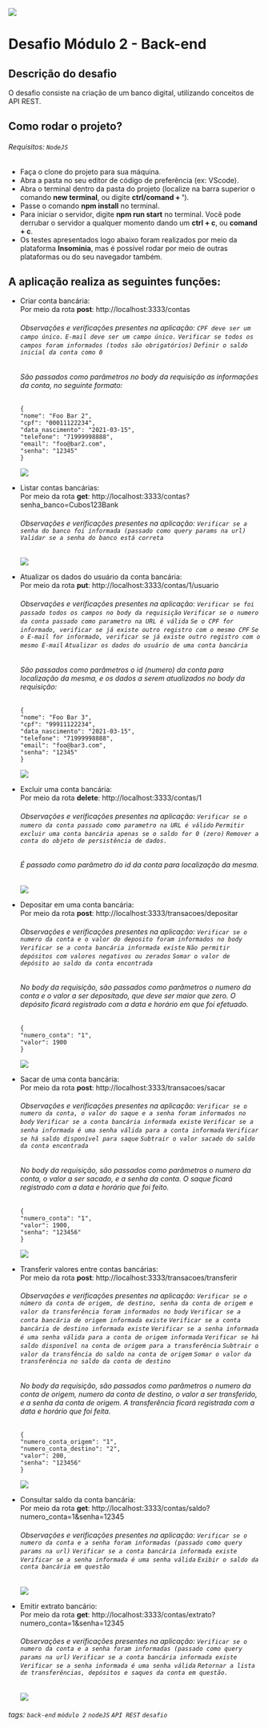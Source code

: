 ![](https://i.imgur.com/xG74tOh.png)

# Desafio Módulo 2 - Back-end

## Descrição do desafio

O desafio consiste na criação de um banco digital, utilizando conceitos de API REST.

## Como rodar o projeto? 

###### Requisitos: `NodeJS`

- Faça o clone do projeto para sua máquina.
- Abra a pasta no seu editor de código de preferência (ex: VScode).
- Abra o terminal dentro da pasta do projeto (localize na barra superior o comando **new terminal**, ou digite **ctrl/comand + '**).
- Passe o comando **npm install** no terminal.
- Para iniciar o servidor, digite **npm run start** no terminal. Você pode derrubar o servidor a qualquer momento dando um **ctrl + c**, ou **comand + c**.
- Os testes apresentados logo abaixo foram realizados por meio da plataforma **Insominia**, mas é possível rodar por meio de outras plataformas ou do seu navegador também. 

## A aplicação realiza as seguintes funções:

-   Criar conta bancária: <br/>
    Por meio da rota **post**: http://localhost:3333/contas
    ###### Observações e verificações presentes na aplicação: `CPF deve ser um campo único.` `E-mail deve ser um campo único.` `Verificar se todos os campos foram informados (todos são obrigatórios)` `Definir o saldo inicial da conta como 0`

    ###### São passados como parâmetros no body da requisição as informações da conta, no seguinte formato:

     ```
    {
    "nome": "Foo Bar 2",
    "cpf": "00011122234",
    "data_nascimento": "2021-03-15",
    "telefone": "71999998888",
    "email": "foo@bar2.com",
    "senha": "12345"
     }
     ```
    <img src="/assets/rotaPOST.gif">


-   Listar contas bancárias: <br/>
    Por meio da rota **get**: http://localhost:3333/contas?senha_banco=Cubos123Bank

    ###### Observações e verificações presentes na aplicação: `Verificar se a senha do banco foi informada (passado como query params na url)` `Validar se a senha do banco está correta`

    <img src="/assets/rotaGET.gif">

-   Atualizar os dados do usuário da conta bancária: <br/>
    Por meio da rota **put**: http://localhost:3333/contas/1/usuario
    ###### Observações e verificações presentes na aplicação: `Verificar se foi passado todos os campos no body da requisição` `Verificar se o numero da conta passado como parametro na URL é válida` `Se o CPF for informado, verificar se já existe outro registro com o mesmo CPF` `Se o E-mail for informado, verificar se já existe outro registro com o mesmo E-mail` `Atualizar os dados do usuário de uma conta bancária`

    ###### São passados como parâmetros o id (numero) da conta para localização da mesma, e os dados a serem atualizados no body da requisição:

    ```
    {
    "nome": "Foo Bar 3",
    "cpf": "99911122234",
    "data_nascimento": "2021-03-15",
    "telefone": "71999998888",
    "email": "foo@bar3.com",
    "senha": "12345"
    }
    ```
    <img src="/assets/rotaPUT.gif">

-   Excluir uma conta bancária: <br/>
    Por meio da rota **delete**: http://localhost:3333/contas/1
    ###### Observações e verificações presentes na aplicação: `Verificar se o numero da conta passado como parametro na URL é válido` `Permitir excluir uma conta bancária apenas se o saldo for 0 (zero)` `Remover a conta do objeto de persistência de dados.`


    ###### É passado como parâmetro do id da conta para localização da mesma.

    <img src="/assets/rotaDELETE.gif">

-   Depositar em uma conta bancária: <br/>
    Por meio da rota **post**: http://localhost:3333/transacoes/depositar
    ###### Observações e verificações presentes na aplicação: `Verificar se o numero da conta e o valor do deposito foram informados no body` `Verificar se a conta bancária informada existe` `Não permitir depósitos com valores negativos ou zerados` `Somar o valor de depósito ao saldo da conta encontrada`

    ###### No body da requisição, são passados como parâmetros o numero da conta e o valor a ser depositado, que deve ser maior que zero. O depósito ficará registrado com a data e horário em que foi efetuado.

    ```
    {
	"numero_conta": "1",
	"valor": 1900
    }
    ```
    <img src="/assets/rotaDEPOSITO.gif">

-   Sacar de uma conta bancária: <br/>
    Por meio da rota **post**: http://localhost:3333/transacoes/sacar
    ###### Observações e verificações presentes na aplicação: `Verificar se o numero da conta, o valor do saque e a senha foram informados no body` `Verificar se a conta bancária informada existe` `Verificar se a senha informada é uma senha válida para a conta informada` `Verificar se há saldo disponível para saque` `Subtrair o valor sacado do saldo da conta encontrada`
    ###### No body da requisição, são passados como parâmetros o numero da conta, o valor a ser sacado, e a senha da conta. O saque ficará registrado com a data e horário que foi feito.
    ```
    {
	"numero_conta": "1",
	"valor": 1900,
    "senha": "123456"
    }
    ```
    <img src="/assets/rotaSAQUE.gif">

-   Transferir valores entre contas bancárias: <br/>
    Por meio da rota **post**: http://localhost:3333/transacoes/transferir
    ###### Observações e verificações presentes na aplicação: `Verificar se o número da conta de origem, de destino, senha da conta de origem e valor da transferência foram informados no body` `Verificar se a conta bancária de origem informada existe` `Verificar se a conta bancária de destino informada existe` `Verificar se a senha informada é uma senha válida para a conta de origem informada` `Verificar se há saldo disponível na conta de origem para a transferência` `Subtrair o valor da transfência do saldo na conta de origem` `Somar o valor da transferência no saldo da conta de destino`

    ###### No body da requisição, são passados como parâmetros o numero da conta de origem, numero da conta de destino, o valor a ser transferido, e a senha da conta de origem. A transferência ficará registrada com a data e horário que foi feita.
    ```
    {
	"numero_conta_origem": "1",
	"numero_conta_destino": "2",
	"valor": 200,
	"senha": "123456"
    }
    ```
    <img src="/assets/rotaTRANSFERIR.gif">

-   Consultar saldo da conta bancária: <br/>
    Por meio da rota **get**: http://localhost:3333/contas/saldo?numero_conta=1&senha=12345
    ###### Observações e verificações presentes na aplicação: `Verificar se o numero da conta e a senha foram informadas (passado como query params na url)` `Verificar se a conta bancária informada existe` `Verificar se a senha informada é uma senha válida` `Exibir o saldo da conta bancária em questão`
    <img src="/assets/rotaSALDO.gif">

-   Emitir extrato bancário: <br/>
    Por meio da rota **get**: http://localhost:3333/contas/extrato?numero_conta=1&senha=12345
    ###### Observações e verificações presentes na aplicação: `Verificar se o numero da conta e a senha foram informadas (passado como query params na url)` `Verificar se a conta bancária informada existe` `Verificar se a senha informada é uma senha válida` `Retornar a lista de transferências, depósitos e saques da conta em questão.`
    <img src="/assets/rotaEXTRATO.gif">

###### tags: `back-end` `módulo 2` `nodeJS` `API REST` `desafio`
